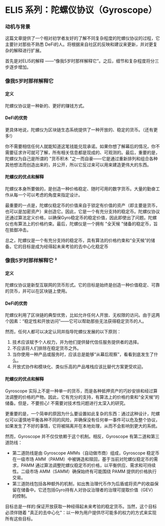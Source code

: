 # ELI5 系列：陀螺仪协议（Gyroscope）

### 动机与背景

这篇文章提供了一个相对初学者友好的了解不同复杂程度的陀螺仪协议的过程，它主要针对那些不熟悉 DeFi的人。将根据来自社区的反映和建议来更新，并对更复杂的解释进行扩展。

首先是对ELI5的解释 ——“像我5岁时那样解释它”。之后，细节和复杂程度将分三步逐步增加。

### 像我5岁时那样解释它

#### 定义

陀螺仪协议是一种新的、更好的赚钱方式。

#### DeFi的优势

更具体地说，陀螺仪为区块链生态系统提供了一种开放的、稳定的货币。（还有更多!）

你不需要相信任何人就能知道这笔钱能兑现承诺。如果你想了解幕后的情况，你不需要征求许可就可了解，所有相关信息都是现成的、可观测的。最后，重要的是，陀螺仪为自己是所谓的 "货币积木 "之一而自豪——它是通过重新排列和组合各种其他想法而创造出来的，并公开，所以它反过来可以用来建造更伟大的东西。

#### 陀螺仪的优点和解释

陀螺仪本身所要做的，是创造一种价格稳定、随时可用的数字货币。大量的勤奋工作从每一个可以考虑的角度来指定设计。

最重要的一点是，陀螺仪稳定币的价值来自于锁定有价值的资产（即主要是货币，也可以是加密资产）来创造它。因此，它是一个有充分支持的稳定币。陀螺仪协议还通过算法定义价格，以确保Gyro稳定币的稳定价值，因此即使出了问题。陀螺仪也有算法上的价格约束。最后，陀螺仪是一个拥有 "全天候 "储备的稳定币，旨在抵御冲击。

总之，陀螺仪是一个有充分支持的稳定币，具有算法的价格约束和“全天候”的储备。它的目标是成为经得起未来考验的去中心化稳定币

### &#x20;<a href="#023a" id="023a"></a>

### 像我5岁时那样解释它 ² <a href="#023a" id="023a"></a>

#### 定义

陀螺仪协议是新型互联网的货币形式。它的目标是始终是创造一种价值稳定、可靠的货币，并可以在区块链上使用。

#### DeFi的优势

陀螺仪利用了区块链的典型优势，比如允许任何人开放、无权限的访问。由于这两个因素：“稳定性和开放访问”——它可以帮助那些无法获得稳定货币的人。

然而，任何人都可以决定认同并指导陀螺仪发展的以下原则：

1. 技术应该赋予个人权力，并为他们提供替代信任服务提供者的选择。
2. 不应该将人们排除在稳定货币之外。
3. 当你使用一种产品或服务时，应该总是能够“从幕后观察”，看看到底发生了什么。
4. 开放式协作和模块化、类似乐高的产品堆栈应该比替代方案更受欢迎。

#### 陀螺仪的优点和解释

Gyroscope 实际上不是一种单一的货币，而是各种抵押资产的巧妙安排和经过算法调整的价格的产物。因此，它有充分的支持，有算法上的价格约束和“全天候”的储备。但是，不要担心! 不需要对技术性问题进行太深入的研究。

更重要的是，一个简单的原因为什么要设置如此复杂的东西：通过这种设计，陀螺仪可以谨慎地平衡各种不同的风险，并确保没有任何单一事件可以危及整个协议，如果发生了不好的事情，它将被隔离并在本地处理，从而不会影响到更大的系统。

然而，Gyroscope 并不仅仅依赖于这个机制。相反，Gyroscope 有第二道和第三道防线：

* 第二道防线是由 Gyroscope AMMs（自动做市商）组成，Gyroscope 稳定币在一级市场 AMM（PAMM）中被铸造和赎回，基于当前对陀螺仪稳定币的需求，PAMM 通过算法调整陀螺仪稳定币的价格，以平衡供应、需求和可持续性。二级市场 AMM（SAMM）确保始终有可能围绕 PAMM 提供的价格执行交易。
* 第三道防线包括各种额外的机制，如出售治理代币作为后盾或将资产的收益保留在储备中。它还包括Gyro持有人对协议治理者的治理可提取价值（GEV）的控制。

目标总是一样的:保证开放获取一种经得起未来考验的稳定货币。当然，这个目标必须伴随着 "真正的去中心化"：以一种为用户提供尽可能多的权力的方式来实现所有这些目标。
